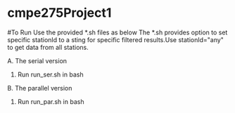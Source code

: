 # cmpe275Project1

#To Run
Use the provided *.sh files as below
The *.sh provides option to set specific stationId to a sting for specific filtered results.Use stationId="any" to get data from all stations.

A. The serial version 
  1. Run run_ser.sh in bash

B. The parallel version 
  1. Run run_par.sh in bash
